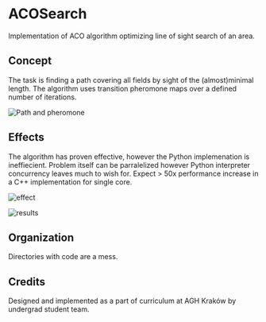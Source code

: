# ACOSearch
Implementation of ACO algorithm optimizing line of sight search of an area.

## Concept

The task is finding a path covering all fields by sight of the (almost)minimal length. The algorithm uses transition pheromone maps over a defined number of iterations.

![Path and pheromone](https://cloud.githubusercontent.com/assets/8882153/22369821/7b604fe2-e48e-11e6-8b9f-c856d831cfbc.png)

## Effects

The algorithm has proven effective, however the Python implemenation is ineffiecient. Problem itself can be parralelized however Python interpreter concurrency leaves much to wish for. Expect > 50x performance increase in a C++ implementation for single core.

![effect](https://cloud.githubusercontent.com/assets/8882153/22370060/b44a5efa-e48f-11e6-9469-2ae748b7f8c8.JPG)

![results](https://cloud.githubusercontent.com/assets/8882153/22370695/fb4693de-e492-11e6-9fde-5a74c0020a61.png)

## Organization

Directories with code are a mess.

## Credits

Designed and implemented as a part of curriculum at AGH Kraków by undergrad student team.
